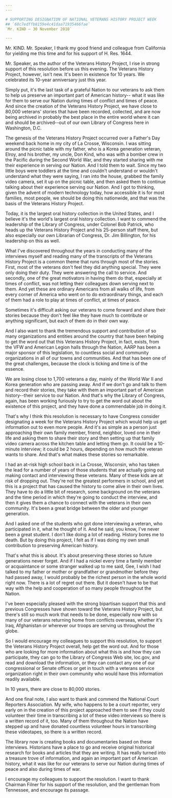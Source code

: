 ```yaml
---
---

# SUPPORTING DESIGNATION OF NATIONAL VETERANS HISTORY PROJECT WEEK
## `68c7edffb8159e4c41daa71935466fae`
`Mr. KIND — 30 November 2010`

---
```



Mr. KIND. Mr. Speaker, I thank my good friend and colleague from 
California for yielding me this time and for his support of H. Res. 
1644.

Mr. Speaker, as the author of the Veterans History Project, I rise in 
strong support of this resolution before us this evening. The Veterans 
History Project, however, isn't new. It's been in existence for 10 
years. We celebrated its 10-year anniversary just this year.

Simply put, it's the last task of a grateful Nation to our veterans 
to ask them to help us preserve an important part of American history--
what it was like for them to serve our Nation during times of conflict 
and times of peace. And since the creation of the Veterans History 
Project, we have close to 80,000 veterans' stories that have been 
recorded, collected, and are now being archived in probably the best 
place in the entire world where it can and should be archived--out of 
our own Library of Congress here in Washington, D.C.

The genesis of the Veterans History Project occurred over a Father's 
Day weekend back home in my city of La Crosse, Wisconsin. I was sitting 
around the picnic table with my father, who is a Korea generation 
veteran, Elroy, and his brother, my uncle, Don Kind, who was with a 
bomber crew in the Pacific during the Second World War, and they 
started sharing with me their experience in serving our Nation. And I 
told them to wait. Since my two little boys were toddlers at the time 
and couldn't understand or wouldn't understand what they were saying, I 
ran into the house, grabbed the family video camera, set it up on the 
picnic table, and then asked them to continue talking about their 
experience serving our Nation. And I got to thinking, given the advent 
of modern technology today, how accessible it is for most families, 
most people, we should be doing this nationwide, and that was the basis 
of the Veterans History Project.

Today, it is the largest oral history collection in the United 
States, and I believe it's the world's largest oral history collection. 
I want to commend the leadership of the Library of Congress, under 
Colonel Bob Patrick, who heads up the Veterans History Project and his 
25-person staff there, but also especially our own Librarian of 
Congress, Dr. Jim Billington, for his leadership on this as well.

What I've discovered throughout the years in conducting many of the 
interviews myself and reading many of the transcripts of the Veterans 
History Project is a common theme that runs through most of the 
stories. First, most of the veterans don't feel they did anything 
special. They were only doing their duty. They were answering the call 
to service. And secondly, one of the great motivators in having them do 
that, especially at times of conflict, was not letting their colleagues 
down serving next to them. And yet these are ordinary Americans from 
all walks of life, from every corner of America who went on to do 
extraordinary things, and each of them had a role to play at times of 
conflict, at times of peace.

Sometimes it's difficult asking our veterans to come forward and 
share their stories because they don't feel like they have much to 
contribute or anything significant, but each of them do in their own 
way.

And I also want to thank the tremendous support and contribution of 
so many organizations and entities around the country that have been 
helping to get the word out that this Veterans History Project, in 
fact, exists, from the VFW and American Legion halls through the 
Nation, AARP has been a major sponsor of this legislation, to countless 
social and community organizations in all of our towns and communities. 
And that has been one of the great challenges, because the clock is 
ticking and time is of the essence.

We are losing close to 1,700 veterans a day, mainly of the World War 
II and Korea generation who are passing away. And if we don't go and 
talk to them and record their stories, they take with them an important 
part of American history--their service to our Nation. And that's why 
the Library of Congress, again, has been working furiously to try to 
get the word out about the existence of this project, and they have 
done a commendable job in doing it.

That's why I think this resolution is necessary to have Congress 
consider designating a week for the Veterans History Project which 
would help us get information out to even more people. And it's as 
simple as a person just approaching their own family member, friend, 
neighbor, loved one in their life and asking them to share their story 
and then setting up that family video camera across the kitchen table 
and letting them go. It could be a 10-minute interview; it could be 2 
hours, depending on how much the veteran wants to share. And that's 
what makes these stories so remarkable.

I had an at-risk high school back in La Crosse, Wisconsin, who has 
taken the lead for a number of years of those students that are 
actually going out making contact and interviewing these veterans. Many 
of these kids are at risk of dropping out. They're not the greatest 
performers in school, and yet this is a project that has caused the 
history to come alive in their own lives. They have to do a little bit 
of research, some background on the veterans and the time period in 
which they're going to conduct the interview, and then it gives them a 
chance to connect with the veterans in their own community. It's been a 
great bridge between the older and younger generation.

And I asked one of the students who got done interviewing a veteran, 
who participated in it, what he thought of it. And he said, you know, 
I've never been a great student. I don't like doing a lot of reading. 
History bores me to death. But by doing this project, I felt as if I 
was doing my own small contribution to preserving American history.

That's what this is about. It's about preserving these stories so 
future generations never forget. And if I had a nickel every time a 
family member or acquaintance or some stranger walked up to me said, 
Gee, I wish I had talked to my father or mother or grandfather or 
grandmother before they had passed away, I would probably be the 
richest person in the whole world right now. There is a lot of regret 
out there. But it doesn't have to be that way with the help and 
cooperation of so many people throughout the Nation.

I've been especially pleased with the strong bipartisan support that 
this and previous Congresses have shown toward the Veterans History 
Project, but there's still so much work that needs to be done, 
especially now with so many of our veterans returning home from 
conflicts overseas, whether it's Iraq, Afghanistan or wherever our 
troops are serving us throughout the globe.

So I would encourage my colleagues to support this resolution, to 
support the Veterans History Project overall, help get the word out. 
And for those who are looking for more information about what this is 
and how they can participate, they can go to the Library of Congress 
Web site, loc.gov, and read and download the information, or they can 
contact any one of our congressional or Senate offices or get in touch 
with a veterans service organization right in their own community who 
would have this information readily available.



In 10 years, there are close to 80,000 stories.



And one final note, I also want to thank and commend the National 
Court Reporters Association. My wife, who happens to be a court 
reporter, very early on in the creation of this project approached them 
to see if they could volunteer their time in transcribing a lot of 
these video interviews so there is a written record of it, too. Many of 
them throughout the Nation have stepped up and have donated countless 
volunteer hours in transcribing these videotapes, so there is a written 
record.

The library now is creating books and documentaries based on these 
interviews. Historians have a place to go and receive original 
historical research for books and articles that they are writing. It 
has really turned into a treasure trove of information, and again an 
important part of American history, what it was like for our veterans 
to serve our Nation during times of peace and also during times of war.

I encourage my colleagues to support the resolution. I want to thank 
Chairman Filner for his support of the resolution, and the gentleman 
from Tennessee, and encourage its passage.